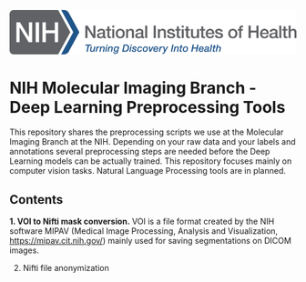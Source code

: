 ![NIH logo](https://github.com/smehralivand/NIH_MIB_Deep_Learning_Preprocessing/blob/master/NIH_Logo_Broad.png)
# NIH Molecular Imaging Branch - Deep Learning Preprocessing Tools

This repository shares the preprocessing scripts we use at the Molecular Imaging Branch at the NIH. Depending on your raw data and your labels and annotations several preprocessing steps are needed before the Deep Learning models can be actually trained. This repository focuses mainly on computer vision tasks. Natural Language Processing tools are in planned.

## Contents

**1. VOI to Nifti mask conversion.** VOI is a file format created by the NIH software MIPAV (Medical Image Processing, Analysis and Visualization, https://mipav.cit.nih.gov/) mainly used for saving segmentations on DICOM images.

2. Nifti file anonymization
